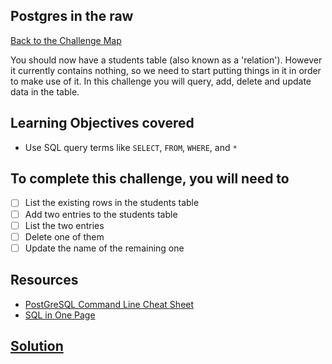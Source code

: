 ## Postgres in the raw

[Back to the Challenge Map](0_challenge_map.md)

You should now have a students table (also known as a 'relation').  However it currently contains nothing, so we need to start putting things in it in order to make use of it. In this challenge you will query, add, delete and update data in the table.

## Learning Objectives covered

* Use SQL query terms like `SELECT`, `FROM`, `WHERE`, and `*`

## To complete this challenge, you will need to

- [ ] List the existing rows in the students table
- [ ] Add two entries to the students table
- [ ] List the two entries
- [ ] Delete one of them
- [ ] Update the name of the remaining one

## Resources

* [PostGreSQL Command Line Cheat Sheet](http://blog.jasonmeridth.com/posts/postgresql-command-line-cheat-sheet/)
* [SQL in One Page](http://www.cheat-sheets.org/sites/sql.su/)

## [Solution](solutions/05.md)
